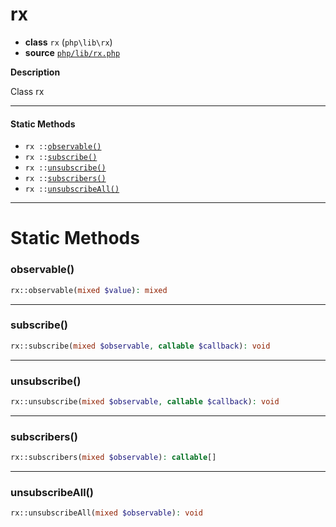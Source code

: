 # rx

- **class** `rx` (`php\lib\rx`)
- **source** [`php/lib/rx.php`](./src/main/resources/JPHP-INF/sdk/php/lib/rx.php)

**Description**

Class rx

---

#### Static Methods

- `rx ::`[`observable()`](#method-observable)
- `rx ::`[`subscribe()`](#method-subscribe)
- `rx ::`[`unsubscribe()`](#method-unsubscribe)
- `rx ::`[`subscribers()`](#method-subscribers)
- `rx ::`[`unsubscribeAll()`](#method-unsubscribeall)

---
# Static Methods

<a name="method-observable"></a>

### observable()
```php
rx::observable(mixed $value): mixed
```

---

<a name="method-subscribe"></a>

### subscribe()
```php
rx::subscribe(mixed $observable, callable $callback): void
```

---

<a name="method-unsubscribe"></a>

### unsubscribe()
```php
rx::unsubscribe(mixed $observable, callable $callback): void
```

---

<a name="method-subscribers"></a>

### subscribers()
```php
rx::subscribers(mixed $observable): callable[]
```

---

<a name="method-unsubscribeall"></a>

### unsubscribeAll()
```php
rx::unsubscribeAll(mixed $observable): void
```